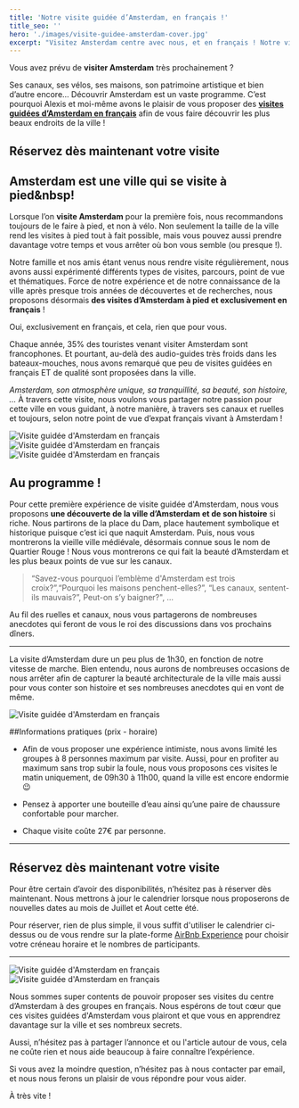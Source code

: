```yaml
---
title: 'Notre visite guidée d’Amsterdam, en français !'
title_seo: ''
hero: './images/visite-guidee-amsterdam-cover.jpg'
excerpt: "Visitez Amsterdam centre avec nous, et en français ! Notre visite guidée vous permettra de découvrir Amsterdam autrement durant votre week-end."
---
```


Vous avez prévu de **visiter Amsterdam** très prochainement ?

Ses canaux, ses vélos, ses maisons, son patrimoine artistique et bien d’autre encore… Découvrir Amsterdam est un vaste programme. C’est pourquoi Alexis et moi-même avons le plaisir de vous proposer des **[visites guidées d’Amsterdam en français](https://www.airbnb.fr/experiences/844912)** afin de vous faire découvrir les plus beaux endroits de la ville !

## Réservez dès maintenant votre visite

<airbnb></airbnb>

## Amsterdam est une ville qui se visite à pied&nbsp! 

Lorsque l’on **visite Amsterdam** pour la première fois, nous recommandons toujours de le faire à pied, et non à vélo. Non seulement la taille de la ville rend les visites à pied tout à fait possible, mais vous pouvez aussi prendre davantage votre temps et vous arrêter où bon vous semble (ou presque !). 

Notre famille et nos amis étant venus nous rendre visite régulièrement, nous avons aussi expérimenté différents types de visites, parcours, point de vue et thématiques. Force de notre expérience et de notre connaissance de la ville après presque trois années de découvertes et de recherches, nous proposons désormais **des visites d’Amsterdam à pied et exclusivement en français** !

Oui, exclusivement en français, et cela, rien que pour vous.

Chaque année, 35% des touristes venant visiter Amsterdam sont francophones. Et pourtant, au-delà des audio-guides très froids dans les bateaux-mouches, nous avons remarqué que peu de visites guidées en français ET de qualité sont proposées dans la ville. 

_Amsterdam, son atmosphère unique, sa tranquillité, sa beauté, son histoire, …_ À travers cette visite, nous voulons vous partager notre passion pour cette ville en vous guidant, à notre manière, à travers ses canaux et ruelles et toujours, selon notre point de vue d’expat français vivant à Amsterdam !

<gallery>
<img alt="Visite guidée d'Amsterdam en français" src="./images/visite-guidee-amsterdam-01-A.jpg">
<img alt="Visite guidée d'Amsterdam en français" src="./images/visite-guidee-amsterdam-01-B.jpg">
<img alt="Visite guidée d'Amsterdam en français" src="./images/visite-guidee-amsterdam-01-C.jpg">
</gallery>

## Au programme !

Pour cette première expérience de visite guidée d'Amsterdam, nous vous proposons **une découverte de la ville d’Amsterdam et de son histoire** si riche. Nous partirons de la place du Dam, place hautement symbolique et historique puisque c’est ici que naquit Amsterdam. Puis, nous vous montrerons la vieille ville médiévale, désormais connue sous le nom de Quartier Rouge ! Nous vous montrerons ce qui fait la beauté d’Amsterdam et les plus beaux points de vue sur les canaux.

>“Savez-vous pourquoi l’emblème d'Amsterdam est trois croix?”,“Pourquoi les maisons penchent-elles?”, “Les canaux, sentent-ils mauvais?”, Peut-on s’y baigner?", …

Au fil des ruelles et canaux, nous vous partagerons de nombreuses anecdotes qui feront de vous le roi des discussions dans vos prochains dîners.

---

La visite d’Amsterdam dure un peu plus de 1h30, en fonction de notre vitesse de marche. Bien entendu, nous aurons de nombreuses occasions de nous arrêter afin de capturer la beauté architecturale de la ville mais aussi pour vous conter son histoire et ses nombreuses anecdotes qui en vont de même. 

<img alt="Visite guidée d'Amsterdam en français" src="./images/visite-guidee-amsterdam-02.jpg">


##Informations pratiques (prix - horaire)

* Afin de vous proposer une expérience intimiste, nous avons limité les groupes à 8 personnes maximum par visite. Aussi, pour en profiter au maximum sans trop subir la foule, nous vous proposons ces visites le matin uniquement, de 09h30 à 11h00, quand la ville est encore endormie 😉

* Pensez à apporter une bouteille d’eau ainsi qu’une paire de chaussure confortable pour marcher.

* Chaque visite coûte 27€ par personne.

---

## Réservez dès maintenant votre visite

<airbnb></airbnb>

Pour être certain d’avoir des disponibilités, n’hésitez pas à réserver dès maintenant. Nous mettrons à jour le calendrier lorsque nous proposerons de nouvelles dates au mois de Juillet et Aout cette été.

Pour réserver, rien de plus simple, il vous suffit d'utiliser le calendrier ci-dessus ou de vous rendre sur la plate-forme [AirBnb Experience](https://www.airbnb.fr/experiences/844912) pour choisir votre créneau horaire et le nombres de participants.



--- 

<gallery>
<img alt="Visite guidée d'Amsterdam en français" src="./images/visite-guidee-amsterdam-clemence.jpg">
<img alt="Visite guidée d'Amsterdam en français" src="./images/visite-guidee-amsterdam-alexis.jpg">
</gallery>

Nous sommes super contents de pouvoir proposer ses visites du centre d’Amsterdam à des groupes en français. Nous espérons de tout cœur que ces visites guidées d'Amsterdam vous plairont et que vous en apprendrez davantage sur la ville et ses nombreux secrets. 

Aussi, n’hésitez pas à partager l’annonce et ou l'article autour de vous, cela ne coûte rien et nous aide beaucoup à faire connaître l’expérience.

Si vous avez la moindre question, n’hésitez pas à nous contacter par email, et nous nous ferons un plaisir de vous répondre pour vous aider. 

À très vite !
